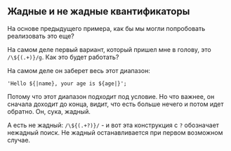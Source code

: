## Жадные и не жадные квантификаторы
На основе предыдущего примера, как бы мы могли попробовать реализовать это еще?

На самом деле первый вариант, который пришел мне в голову, это  
`/\${(.+)}/g`. Как это будет работать?  

На самом деле он заберет весь этот диапазон:
```
'Hello ${|name}, your age is ${age|}';
```
Потому что этот диапазон подходит под условие. 
Но что важнее, он сначала доходит до конца, видит, что есть больше нечего и потом
идет обратно. Он, сука, жадный.

А есть не жадный: `/\${(.+?)}/` - и вот эта конструкция с `?` обозначает нежадный поиск.
Не жадный останавливается при первом возможном случае.

